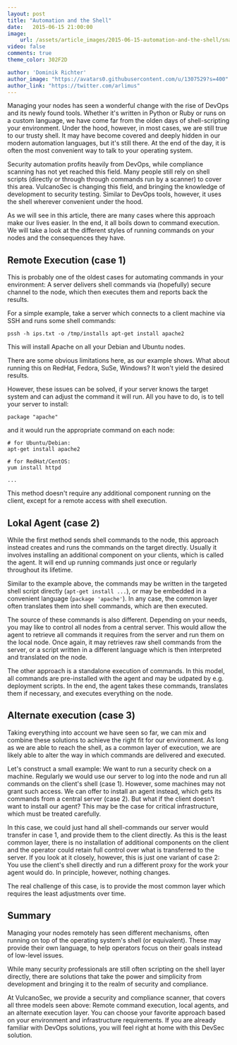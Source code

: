 ```yaml
---
layout: post
title: "Automation and the Shell"
date:   2015-06-15 21:00:00
image:
    url: /assets/article_images/2015-06-15-automation-and-the-shell/snail.m.jpeg
video: false
comments: true
theme_color: 302F2D

author: 'Dominik Richter'
author_image: "https://avatars0.githubusercontent.com/u/1307529?s=400"
author_link: "https://twitter.com/arlimus"
---
```


Managing your nodes has seen a wonderful change with the rise of DevOps and its newly found tools. Whether it's written in Python or Ruby or runs on a custom language, we have come far from the olden days of shell-scripting your environment. Under the hood, however, in most cases, we are still true to our trusty shell. It may have become covered and deeply hidden in our modern automation languages, but it's still there. At the end of the day, it is often the most convenient way to talk to your operating system.

Security automation profits heavily from DevOps, while compliance scanning has not yet reached this field. Many people still rely on shell scripts (directly or through through commands run by a scanner) to cover this area. VulcanoSec is changing this field, and bringing the knowledge of development to security testing. Similar to DevOps tools, however, it uses the shell wherever convenient under the hood.

As we will see in this article, there are many cases where this approach make our lives easier. In the end, it all boils down to command execution. We will take a look at the different styles of running commands on your nodes and the consequences they have.

## Remote Execution (case 1)

This is probably one of the oldest cases for automating commands in your environment: A server delivers shell commands via (hopefully) secure channel to the node, which then executes them and reports back the results.

For a simple example, take a server which connects to a client machine via SSH and runs some shell commands:

<pre><code class="bash"
>pssh -h ips.txt -o /tmp/installs apt-get install apache2
</code></pre>

This will install Apache on all your Debian and Ubuntu nodes.

There are some obvious limitations here, as our example shows. What about running this on RedHat, Fedora, SuSe, Windows? It won't yield the desired results.

However, these issues can be solved, if your server knows the target system and can adjust the command it will run. All you have to do, is to tell your server to install:

<pre><code class="ruby"
>package "apache"
</code></pre>

and it would run the appropriate command on each node:

<pre><code class="bash"
># for Ubuntu/Debian:
apt-get install apache2

# for RedHat/CentOS:
yum install httpd

...
</code></pre>

This method doesn't require any additional component running on the client, except for a remote access with shell execution.

## Lokal Agent (case 2)

While the first method sends shell commands to the node, this approach instead creates and runs the commands on the target directly. Usually it involves installing an additional component on your clients, which is called the agent. It will end up running commands just once or regularly throughout its lifetime.

Similar to the example above, the commands may be written in the targeted shell script directly (`apt-get install ...`), or may be embedded in a convenient language (`package 'apache'`). In any case, the common layer often translates them into shell commands, which are then executed.

The source of these commands is also different. Depending on your needs, you may like to control all nodes from a central server. This would allow the agent to retrieve all commands it requires from the server and run them on the local node. Once again, it may retrieves raw shell commands from the server, or a script written in a different language which is then interpreted and translated on the node.

The other approach is a standalone execution of commands. In this model, all commands are pre-installed with the agent and may be udpated by e.g. deployment scripts. In the end, the agent takes these commands, translates them if necessary, and executes everything on the node.

## Alternate execution (case 3)

Taking everything into account we have seen so far, we can mix and combine these solutions to achieve the right fit for our environment. As long as we are able to reach the shell, as a common layer of execution, we are likely able to alter the way in which commands are delivered and executed.

Let's construct a small example: We want to run a security check on a machine. Regularly we would use our server to log into the node and run all commands on the client's shell (case 1). However, some machines may not grant such access. We can offer to install an agent instead, which gets its commands from a central server (case 2). But what if the client doesn't want to install our agent? This may be the case for critical infrastructure, which must be treated carefully.

In this case, we could just hand all shell-commands our server would transfer in case 1, and provide them to the client directly. As this is the least common layer, there is no installation of additional components on the client and the operator could retain full control over what is transferred to the server. If you look at it closely, however, this is just one variant of case 2: You use the client's shell directly and run a different proxy for the work your agent would do. In principle, however, nothing changes.

The real challenge of this case, is to provide the most common layer which requires the least adjustments over time.

## Summary

Managing your nodes remotely has seen different mechanisms, often running on top of the operating system's shell (or equivalent). These may provide their own language, to help operators focus on their goals instead of low-level issues.

While many security professionals are still often scripting on the shell layer directly, there are solutions that take the power and simplicity from development and bringing it to the realm of security and compliance.

At VulcanoSec, we provide a security and compliance scanner, that covers all three models seen above: Remote command execution, local agents, and an alternate execution layer. You can choose your favorite approach based on your environment and infrastructure requirements. If you are already familiar with DevOps solutions, you will feel right at home with this DevSec solution.